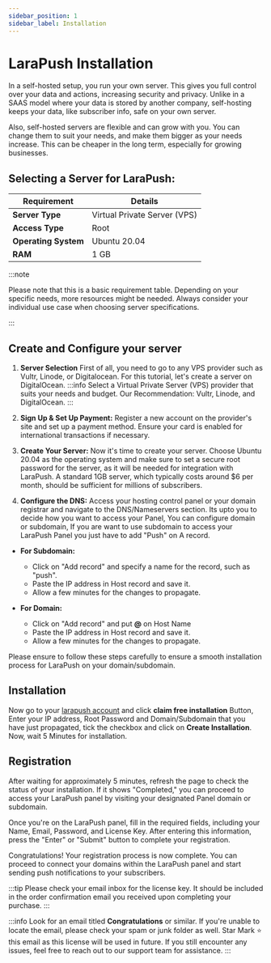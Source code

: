 ```yaml
---
sidebar_position: 1
sidebar_label: Installation
---
```


# LaraPush Installation

In a self-hosted setup, you run your own server. This gives you full control over your data and actions, increasing security and privacy. Unlike in a SAAS model where your data is stored by another company, self-hosting keeps your data, like subscriber info, safe on your own server.

Also, self-hosted servers are flexible and can grow with you. You can change them to suit your needs, and make them bigger as your needs increase. This can be cheaper in the long term, especially for growing businesses.

## Selecting a Server for LaraPush:



| Requirement      | Details                      |
|------------------|------------------------------|
| **Server Type**      | Virtual Private Server (VPS) |
| **Access Type**      | Root                         |
| **Operating System** | Ubuntu 20.04                 |
| **RAM**      | 1 GB           |

:::note

Please note that this is a basic requirement table. Depending on your specific needs, more resources might be needed. Always consider your individual use case when choosing server specifications.

:::



## Create and Configure your server

1. **Server Selection** First of all, you need to go to any VPS provider such as Vultr, Linode, or Digitalocean. For this tutorial, let's create a server on DigitalOcean.
:::info
Select a Virtual Private Server (VPS) provider that suits your needs and budget. Our Recommendation:  Vultr, Linode, and DigitalOcean.
:::

2. **Sign Up & Set Up Payment:** Register a new account on the provider's site and set up a payment method. Ensure your card is enabled for international transactions if necessary.

3. **Create Your Server:** Now it's time to create your server. Choose Ubuntu 20.04 as the operating system and make sure to set a secure root password for the server, as it will be needed for integration with LaraPush. A standard 1GB server, which typically costs around $6 per month, should be sufficient for millions of subscribers.

4. **Configure the DNS:**  Access your hosting control panel or your domain registrar and navigate to the DNS/Nameservers section.
Its upto you to decide how you want to access your Panel, You can configure domain or subdomain, If you are want to use subdomain to access your LaraPush Panel you just have to add "Push" on A record.

 - **For Subdomain:** 
      - Click on "Add record" and specify a name for the record, such as "push".
      - Paste the IP address in Host record and save it.
      - Allow a few minutes for the changes to propagate.

 - **For Domain:**
      - Click on "Add record" and put **@** on Host Name 
      - Paste the IP address in Host record and save it.
      - Allow a few minutes for the changes to propagate.
      
Please ensure to follow these steps carefully to ensure a smooth installation process for LaraPush on your domain/subdomain.


## Installation 

Now go to your [larapush account](https://larapush.com/orders) and click **claim free installation** Button, Enter your IP address, Root Password and Domain/Subdomain that you have just propagated, tick the checkbox and click on **Create Installation**. Now, wait 5 Minutes for installation. 

## Registration

After waiting for approximately 5 minutes, refresh the page to check the status of your installation. If it shows "Completed," you can proceed to access your LaraPush panel by visiting your designated Panel domain or subdomain.

Once you're on the LaraPush panel, fill in the required fields, including your Name, Email, Password, and License Key. After entering this information, press the "Enter" or "Submit" button to complete your registration.

Congratulations! Your registration process is now complete. You can proceed to connect your domains within the LaraPush panel and start sending push notifications to your subscribers.

:::tip
  Please check your email inbox for the license key. It should be included in the order confirmation email you received upon completing your purchase.
:::

:::info
  Look for an email titled **Congratulations** or similar. If you're unable to locate the email, please check your spam or junk folder as well. Star Mark ⭐️ this email as this license will be used in future. If you still encounter any issues, feel free to reach out to our support team for assistance.
:::

